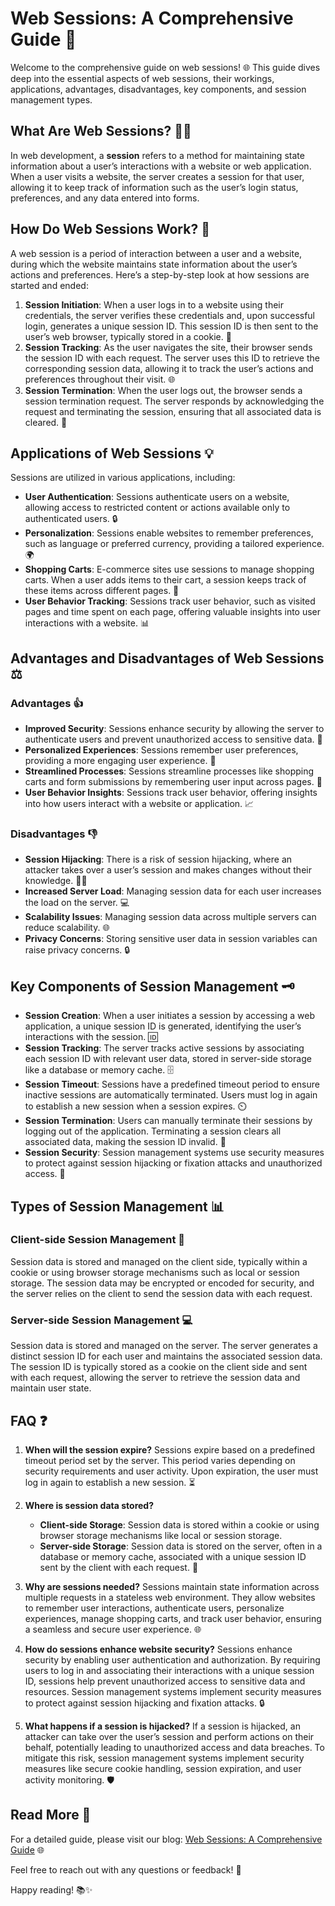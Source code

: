 # Web Sessions: A Comprehensive Guide 🚀

Welcome to the comprehensive guide on web sessions! 🌐 This guide dives deep into the essential aspects of web sessions, their workings, applications, advantages, disadvantages, key components, and session management types.

## What Are Web Sessions? 🕵️‍♂️

In web development, a **session** refers to a method for maintaining state information about a user’s interactions with a website or web application. When a user visits a website, the server creates a session for that user, allowing it to keep track of information such as the user’s login status, preferences, and any data entered into forms.

## How Do Web Sessions Work? 🔧

A web session is a period of interaction between a user and a website, during which the website maintains state information about the user’s actions and preferences. Here’s a step-by-step look at how sessions are started and ended:

1. **Session Initiation**: When a user logs in to a website using their credentials, the server verifies these credentials and, upon successful login, generates a unique session ID. This session ID is then sent to the user’s web browser, typically stored in a cookie. 🍪
2. **Session Tracking**: As the user navigates the site, their browser sends the session ID with each request. The server uses this ID to retrieve the corresponding session data, allowing it to track the user’s actions and preferences throughout their visit. 🌐
3. **Session Termination**: When the user logs out, the browser sends a session termination request. The server responds by acknowledging the request and terminating the session, ensuring that all associated data is cleared. 🚪

## Applications of Web Sessions 💡

Sessions are utilized in various applications, including:

- **User Authentication**: Sessions authenticate users on a website, allowing access to restricted content or actions available only to authenticated users. 🔒
- **Personalization**: Sessions enable websites to remember preferences, such as language or preferred currency, providing a tailored experience. 🌍
- **Shopping Carts**: E-commerce sites use sessions to manage shopping carts. When a user adds items to their cart, a session keeps track of these items across different pages. 🛒
- **User Behavior Tracking**: Sessions track user behavior, such as visited pages and time spent on each page, offering valuable insights into user interactions with a website. 📊

## Advantages and Disadvantages of Web Sessions ⚖️

### Advantages 👍

- **Improved Security**: Sessions enhance security by allowing the server to authenticate users and prevent unauthorized access to sensitive data. 🔐
- **Personalized Experiences**: Sessions remember user preferences, providing a more engaging user experience. 🌟
- **Streamlined Processes**: Sessions streamline processes like shopping carts and form submissions by remembering user input across pages. 📝
- **User Behavior Insights**: Sessions track user behavior, offering insights into how users interact with a website or application. 📈

### Disadvantages 👎

- **Session Hijacking**: There is a risk of session hijacking, where an attacker takes over a user’s session and makes changes without their knowledge. 🕵️‍♀️
- **Increased Server Load**: Managing session data for each user increases the load on the server. 💻
- **Scalability Issues**: Managing session data across multiple servers can reduce scalability. 🌐
- **Privacy Concerns**: Storing sensitive user data in session variables can raise privacy concerns. 🔒

## Key Components of Session Management 🗝️

- **Session Creation**: When a user initiates a session by accessing a web application, a unique session ID is generated, identifying the user’s interactions with the session. 🆔
- **Session Tracking**: The server tracks active sessions by associating each session ID with relevant user data, stored in server-side storage like a database or memory cache. 🗄️
- **Session Timeout**: Sessions have a predefined timeout period to ensure inactive sessions are automatically terminated. Users must log in again to establish a new session when a session expires. ⏲️
- **Session Termination**: Users can manually terminate their sessions by logging out of the application. Terminating a session clears all associated data, making the session ID invalid. 🏁
- **Session Security**: Session management systems use security measures to protect against session hijacking or fixation attacks and unauthorized access. 🔐

## Types of Session Management 📊

### Client-side Session Management 📱

Session data is stored and managed on the client side, typically within a cookie or using browser storage mechanisms such as local or session storage. The session data may be encrypted or encoded for security, and the server relies on the client to send the session data with each request.

### Server-side Session Management 💻

Session data is stored and managed on the server. The server generates a distinct session ID for each user and maintains the associated session data. The session ID is typically stored as a cookie on the client side and sent with each request, allowing the server to retrieve the session data and maintain user state.

## FAQ ❓

1. **When will the session expire?**
   Sessions expire based on a predefined timeout period set by the server. This period varies depending on security requirements and user activity. Upon expiration, the user must log in again to establish a new session. ⏳

2. **Where is session data stored?**
   - **Client-side Storage**: Session data is stored within a cookie or using browser storage mechanisms like local or session storage.
   - **Server-side Storage**: Session data is stored on the server, often in a database or memory cache, associated with a unique session ID sent by the client with each request. 📂

3. **Why are sessions needed?**
   Sessions maintain state information across multiple requests in a stateless web environment. They allow websites to remember user interactions, authenticate users, personalize experiences, manage shopping carts, and track user behavior, ensuring a seamless and secure user experience. 🌐

4. **How do sessions enhance website security?**
   Sessions enhance security by enabling user authentication and authorization. By requiring users to log in and associating their interactions with a unique session ID, sessions help prevent unauthorized access to sensitive data and resources. Session management systems implement security measures to protect against session hijacking and fixation attacks. 🔒

5. **What happens if a session is hijacked?**
   If a session is hijacked, an attacker can take over the user’s session and perform actions on their behalf, potentially leading to unauthorized access and data breaches. To mitigate this risk, session management systems implement security measures like secure cookie handling, session expiration, and user activity monitoring. 🛡️

## Read More 🌟

For a detailed guide, please visit our blog: [Web Sessions: A Comprehensive Guide](https://yourbloglink.com) 🌐

Feel free to reach out with any questions or feedback! 🙌

Happy reading! 📚✨
